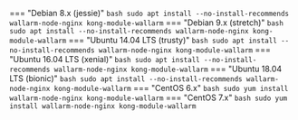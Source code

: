=== "Debian 8.x (jessie)"
    ``` bash
    sudo apt install --no-install-recommends wallarm-node-nginx kong-module-wallarm
    ```
=== "Debian 9.x (stretch)"
    ``` bash
    sudo apt install --no-install-recommends wallarm-node-nginx kong-module-wallarm
    ```
=== "Ubuntu 14.04 LTS (trusty)"
    ``` bash
    sudo apt install --no-install-recommends wallarm-node-nginx kong-module-wallarm
    ```
=== "Ubuntu 16.04 LTS (xenial)"
    ``` bash
    sudo apt install --no-install-recommends wallarm-node-nginx kong-module-wallarm
    ```
=== "Ubuntu 18.04 LTS (bionic)"
    ``` bash
    sudo apt install --no-install-recommends wallarm-node-nginx kong-module-wallarm
    ```
=== "CentOS 6.x"
    ``` bash
    sudo yum install wallarm-node-nginx kong-module-wallarm
    ```
=== "CentOS 7.x"
    ``` bash
    sudo yum install wallarm-node-nginx kong-module-wallarm
    ```
